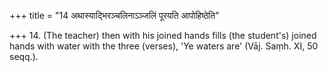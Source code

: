 +++
title = "14 अथास्याद्भिरञ्चलिनाऽञ्जलिं पूरयति आपोहिष्ठेति"

+++
14. (The teacher) then with his joined hands fills (the student's) joined hands with water with the three (verses), 'Ye waters are' (Vāj. Saṃh. XI, 50 seqq.).
